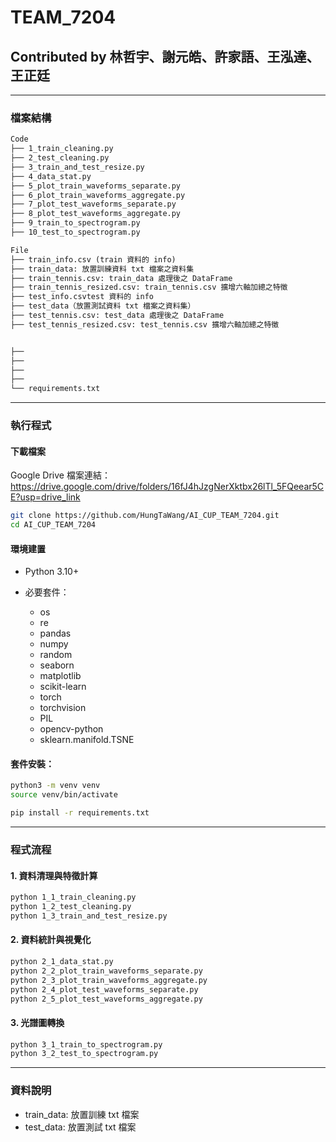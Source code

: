 # TEAM_7204

## Contributed by 林哲宇、謝元皓、許家語、王泓達、王正廷

---

### 檔案結構

``` markdown
Code
├── 1_train_cleaning.py
├── 2_test_cleaning.py
├── 3_train_and_test_resize.py
├── 4_data_stat.py
├── 5_plot_train_waveforms_separate.py
├── 6_plot_train_waveforms_aggregate.py
├── 7_plot_test_waveforms_separate.py
├── 8_plot_test_waveforms_aggregate.py
├── 9_train_to_spectrogram.py
├── 10_test_to_spectrogram.py

File
├── train_info.csv (train 資料的 info)
├── train_data: 放置訓練資料 txt 檔案之資料集
├── train_tennis.csv: train_data 處理後之 DataFrame
├── train_tennis_resized.csv: train_tennis.csv 擴增六軸加總之特徵
├── test_info.csvtest 資料的 info
├── test_data（放置測試資料 txt 檔案之資料集）
├── test_tennis.csv: test_data 處理後之 DataFrame
├── test_tennis_resized.csv: test_tennis.csv 擴增六軸加總之特徵


├──
├──
├──
├──
└── requirements.txt
```

---

### 執行程式

#### 下載檔案

Google Drive 檔案連結：https://drive.google.com/drive/folders/16fJ4hJzgNerXktbx26lTl_5FQeear5CE?usp=drive_link

```bash
git clone https://github.com/HungTaWang/AI_CUP_TEAM_7204.git
cd AI_CUP_TEAM_7204
```

#### 環境建置

- Python 3.10+

- 必要套件：

    - os
    - re
    - pandas
    - numpy
    - random
    - seaborn 
    - matplotlib
    - scikit-learn
    - torch
    - torchvision
    - PIL
    - opencv-python
    - sklearn.manifold.TSNE

#### 套件安裝：

``` bash
python3 -m venv venv
source venv/bin/activate
``` 

``` bash
pip install -r requirements.txt
```

---

### 程式流程

#### 1. 資料清理與特徵計算

```bash
python 1_1_train_cleaning.py
python 1_2_test_cleaning.py
python 1_3_train_and_test_resize.py
```

#### 2. 資料統計與視覺化

```bash
python 2_1_data_stat.py
python 2_2_plot_train_waveforms_separate.py
python 2_3_plot_train_waveforms_aggregate.py
python 2_4_plot_test_waveforms_separate.py
python 2_5_plot_test_waveforms_aggregate.py
```

#### 3. 光譜圖轉換

```bash
python 3_1_train_to_spectrogram.py
python 3_2_test_to_spectrogram.py
```

---

### 資料說明

- train_data: 放置訓練 txt 檔案
- test_data: 放置測試 txt 檔案
